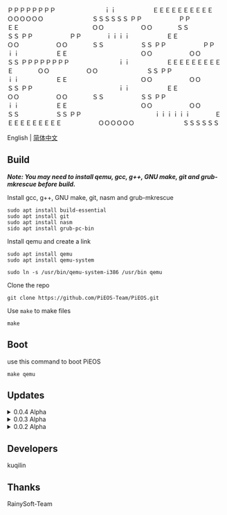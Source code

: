 ＰＰＰＰＰＰＰＰ　　　　　　　　ｉｉ　　　　　　ＥＥＥＥＥＥＥＥＥＥ　　　　　　ＯＯＯＯＯＯ　　　　　　　　ＳＳＳＳＳＳ
ＰＰ　　　　　　ＰＰ　　　　　　　　　　　　　　ＥＥ　　　　　　　　　　　　ＯＯ　　　　　　ＯＯ　　　　ＳＳ　　　　　　ＳＳ
ＰＰ　　　　　　ＰＰ　　　　ｉｉｉｉ　　　　　　ＥＥ　　　　　　　　　　　　ＯＯ　　　　　　ＯＯ　　　　ＳＳ　　　　　　ＳＳ
ＰＰ　　　　　　ＰＰ　　　　　　ｉｉ　　　　　　ＥＥ　　　　　　　　　　　　ＯＯ　　　　　　ＯＯ　　　　　　ＳＳ
ＰＰＰＰＰＰＰＰ　　　　　　　　ｉｉ　　　　　　ＥＥＥＥＥＥＥＥＥＥ　　　　ＯＯ　　　　　　ＯＯ　　　　　　　　ＳＳ
ＰＰ　　　　　　　　　　　　　　ｉｉ　　　　　　ＥＥ　　　　　　　　　　　　ＯＯ　　　　　　ＯＯ　　　　　　　　　　ＳＳ
ＰＰ　　　　　　　　　　　　　　ｉｉ　　　　　　ＥＥ　　　　　　　　　　　　ＯＯ　　　　　　ＯＯ　　　　ＳＳ　　　　　　ＳＳ
ＰＰ　　　　　　　　　　　　　　ｉｉ　　　　　　ＥＥ　　　　　　　　　　　　ＯＯ　　　　　　ＯＯ　　　　ＳＳ　　　　　　ＳＳ
ＰＰ　　　　　　　　　　　　ｉｉｉｉｉｉ　　　　ＥＥＥＥＥＥＥＥＥＥ　　　　　　ＯＯＯＯＯＯ　　　　　　　　ＳＳＳＳＳＳ


English | [简体中文](README_zh.md)

## Build

<i><strong> Note: You may need to install qemu, gcc, g++, GNU make, git and grub-mkrescue before build.</strong></i>

Install gcc, g++, GNU make, git, nasm and grub-mkrescue

```bush
sudo apt install build-essential
sudo apt install git
sudo apt install nasm
sido apt install grub-pc-bin
```

Install qemu and create a link

```bush
sudo apt install qemu
sudo apt install qemu-system

sudo ln -s /usr/bin/qemu-system-i386 /usr/bin qemu
```

Clone the repo

```bush
git clone https://github.com/PiEOS-Team/PiEOS.git
```

Use `make` to make files

```bush
make
```

## Boot

use this command to boot PiEOS

```
make qemu
```

## Updates

<details>

<summary>0.0.4 Alpha</summary>

- fix some problems

- compiled by RainySoft-Team

- thanks RainySoft-Team very much

</details>

<details>

<summary>0.0.3 Alpha</summary>

- add some func of input/output

- remove HIM :)

</details>

<details>

<summary>0.0.2 Alpha</summary>

- fix the problem of cannot compile (missing floppy.img)

</details>

## Developers

kuqilin

## Thanks

RainySoft-Team

